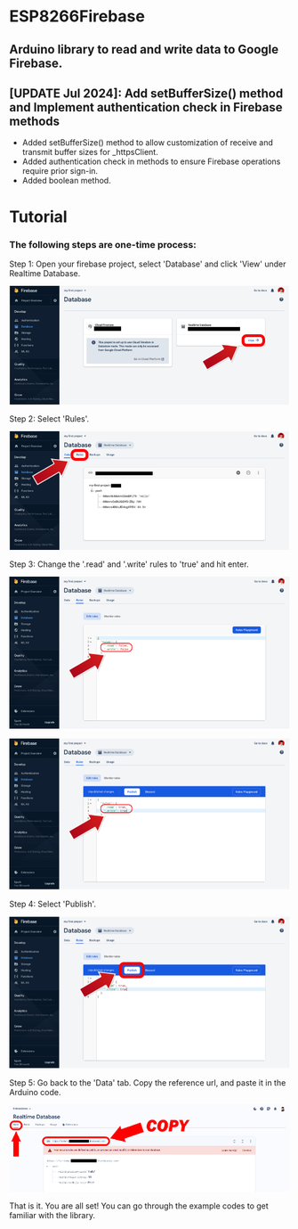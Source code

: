 # ESP8266Firebase
## Arduino library to read and write data to Google Firebase.
## [UPDATE Jul 2024]: Add setBufferSize() method and Implement authentication check in Firebase methods
- Added setBufferSize() method to allow customization of receive and transmit buffer sizes for _httpsClient.
- Added authentication check in methods to ensure Firebase operations require prior sign-in.
- Added boolean method.

# Tutorial
### The following steps are one-time process:

Step 1: Open your firebase project, select 'Database' and click 'View' under Realtime Database. 

![Step1](https://github.com/Rupakpoddar/ESP8266Firebase/blob/master/documentation/tutorial_1.png) 

Step 2: Select 'Rules'. 

![Step2](https://github.com/Rupakpoddar/ESP8266Firebase/blob/master/documentation/tutorial_2.png) 

Step 3: Change the '.read' and '.write' rules to 'true' and hit enter. 

![Step3.1](https://github.com/Rupakpoddar/ESP8266Firebase/blob/master/documentation/tutorial_3.png) 

![Step3.2](https://github.com/Rupakpoddar/ESP8266Firebase/blob/master/documentation/tutorial_4.png) 

Step 4: Select 'Publish'. 

![Step4](https://github.com/Rupakpoddar/ESP8266Firebase/blob/master/documentation/tutorial_5.png) 

Step 5: Go back to the 'Data' tab. Copy the reference url, and paste it in the Arduino code. 

![Step5](https://github.com/Rupakpoddar/ESP8266Firebase/blob/master/documentation/tutorial_6.png) 

That is it. You are all set! You can go through the example codes to get familiar with the library. 
